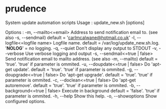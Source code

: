 # prudence
System update automation scripts
Usage : 
 update_new.sh [options]

Options : 
-m, --mailto<=email>            Address to send notification email to.  (see also -s, --sendmail)
                                default = 'carlmcalwane@hotmail.co.uk'
-l, --logfile<=logfile name>    Logfile name.
                                default = /var/log/update_new.sh.log.  '**NOLOG**' = no logging.
-q, --quiet                     Don't display any output to STDOUT
-v, --verbose                   Use verbose logging and output
-s, --sendmail<=true | false>   Send notification email to mailto address.  (see also -m, --mailto)
                                default = 'true'. 'true' if parameter is ommited.
-u, --doupdate<=true | false>   Do 'apt-get update'.
                                default = 'true'. 'true' if parameter is ommited.
-g, --doupgrade<=true | false>  Do 'apt-get upgrade'.
                                default = 'true'. 'true' if parameter is ommited.
-c, --doclean<=true | false>    Do 'apt-get autoremove'.
                                default = 'true'. 'true' if parameter is ommited.
-b, --background<=true | false> Execute in background
                                default = 'false'. 'true' if parameter is ommited.
-h, --help                      Show this help.
-o, --showoptions               Show configured options.

